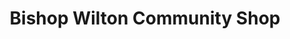 ---
title: "Bishop Wilton Community Shop"
url: /bishop-wilton/bishop-wilton-community-shop/
shop: convenience
---